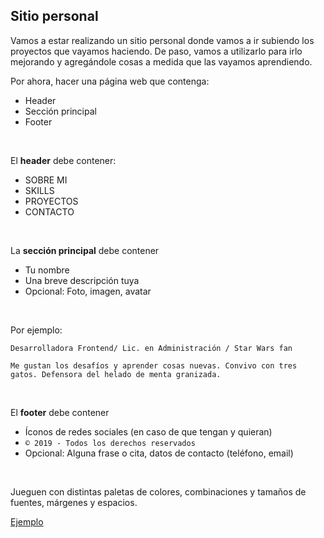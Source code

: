 ## Sitio personal

Vamos a estar realizando un sitio personal donde vamos a ir subiendo los proyectos que vayamos haciendo. De paso, vamos a utilizarlo para irlo mejorando y agregándole cosas a medida que las vayamos aprendiendo.

Por ahora, hacer una página web que contenga:

* Header
* Sección principal
* Footer
<br>

El **header** debe contener:
  - SOBRE MI
  - SKILLS
  - PROYECTOS
  - CONTACTO
<br>

La **sección principal** debe contener
  - Tu nombre
  - Una breve descripción tuya
  - Opcional: Foto, imagen, avatar
<br>

Por ejemplo:

```Carolina García 
Desarrolladora Frontend/ Lic. en Administración / Star Wars fan

Me gustan los desafíos y aprender cosas nuevas. Convivo con tres gatos. Defensora del helado de menta granizada.
```
<br>

El **footer** debe contener

  - Íconos de redes sociales (en caso de que tengan y quieran)
  - `© 2019 - Todos los derechos reservados`
  - Opcional: Alguna frase o cita, datos de contacto (teléfono, email)
<br>

Jueguen con distintas paletas de colores, combinaciones y tamaños de fuentes, márgenes y espacios. 

[Ejemplo](https://jekyllthemes.io/theme/freelancer-theme)
